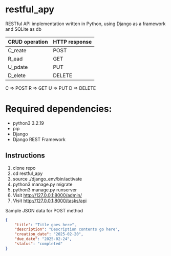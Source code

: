 # restful_apy
RESTful API implementation written in Python, using Django as a framework and SQLite as db

| CRUD operation | HTTP response |
| ------- | ------ |
| C_reate | POST   |
| R_ead   | GET    |
| U_pdate | PUT    |
| D_elete | DELETE |

C => POST
R => GET
U => PUT
D => DELETE

# Required dependencies:
- python3 3.2.19
- pip
- Django
- Django REST Framework

## Instructions
1. clone repo
2. cd restful_apy
3. source ./django_env/bin/activate
4. python3 manage.py migrate
5. python3 manage.py runserver
6. Visit http://127.0.0.1:8000/admin/
7. Visit http://127.0.0.1:8000/tasks/api

Sample JSON data for POST method
```json
{
    "title": "Title goes here",
    "description": "Description contents go here",
    "creation_date": "2025-02-20",
    "due_date": "2025-02-24",
    "status": "completed"
}
```
